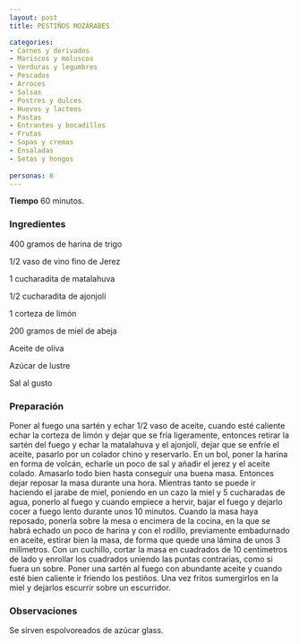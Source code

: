 ```yaml
---
layout: post
title: PESTIÑOS MOZÁRABES

categories:
- Carnes y derivados
- Mariscos y moluscos
- Verduras y legumbres
- Pescados
- Arroces
- Salsas
- Postres y dulces
- Huevos y lacteos
- Pastas
- Entrantes y bocadillos
- Frutas
- Sopas y cremas
- Ensaladas
- Setas y hongos
 
personas: 6 
---
```

<b>Tiempo</b> 60 minutos.

<h3>Ingredientes</h3>
400 gramos de harina de trigo

1/2 vaso de vino fino de Jerez

1 cucharadita de matalahuva

1/2 cucharadita de ajonjolí

1 corteza de limón

200 gramos de miel de abeja

Aceite de oliva

Azúcar de lustre

Sal al gusto

<h3>Preparación</h3>
Poner al fuego una sartén y echar 1/2 vaso de aceite, cuando esté caliente echar la corteza de limón y dejar que se fría ligeramente, entonces retirar la sartén del fuego y echar la matalahuva y el ajonjolí, dejar que se enfríe el aceite, pasarlo por un colador chino y reservarlo. En un bol, poner la harina en forma de volcán, echarle un poco de sal y añadir el jerez y el aceite colado. Amasarlo todo bien hasta conseguir una buena masa. Entonces dejar reposar la masa durante una hora. Mientras tanto se puede ir haciendo el jarabe de miel, poniendo en un cazo la miel y 5 cucharadas de agua, ponerlo al fuego y cuando empiece a hervir, bajar el fuego y dejarlo cocer a fuego lento durante unos 10 minutos. Cuando la masa haya reposado, ponerla sobre la mesa o encimera de la cocina, en la que se habrá echado un poco de harina y con el rodillo, previamente embadurnado en aceite, estirar bien la masa, de forma que quede una lámina de unos 3 milímetros. Con un cuchillo, cortar la masa en cuadrados de 10 centímetros de lado y enrollar los cuadrados uniendo las puntas contrarias, como si fuera un sobre. Poner una sartén al fuego con abundante aceite y cuando esté bien caliente ir friendo los pestiños. Una vez fritos sumergirlos en la miel y dejarlos escurrir sobre un escurridor.

<h3>Observaciones</h3>
Se sirven espolvoreados de azúcar glass.


